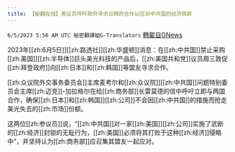```yaml
---
title: 【秘翻在线】美议员呼吁政府寻求日韩的合作以应对中共国的经济挑衅
---
```

`6/5/2023 5:56 AM UTC 秘密翻譯組G-Translators` [轉載自GNews](https://gnews.org/articles/1358091)

         

2023年[[zh:6月5日]][[zh:路透社]][[zh:华盛顿]]消息：在[[zh:中共国]]禁止采购[[zh:美国]][[zh:半导体]]巨头美光科技的产品后，[[zh:美国共和党]]议员周三敦促[[zh:拜登政府]]向[[zh:日本]]和[[zh:韩国]]等盟友寻求合作。

[[zh:众议院外交事务委员会]]主席麦考尔和[[zh:众议院]][[zh:中共国]]问题特别委员会主席[[zh:迈克]]\-加拉格尔在给[[zh:商务部]]长雷莫德的信中呼吁立即与两国合作，确保[[zh:日本]]和[[zh:韩国]][[zh:公司]]不会因[[zh:中共国]]的措施而抢走美光失去的[[zh:市场]]份额。

这两位[[zh:参议员]]说，“[[zh:中共国]]对一家[[zh:美国]][[zh:公司]]实施了武断的[[zh:经济]]封锁的无耻行为，[[zh:美国]]必须将其打败于这种[[zh:经济]]侵略中”，并坚持认为[[zh:商务部]]应召集其盟友一起应对。

